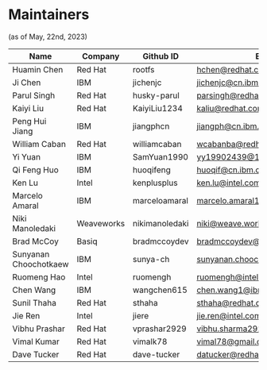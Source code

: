 # Maintainers 
(as of May, 22nd, 2023)

|  Name  |  Company  | Github ID  | Email   |
|---|---|---|---|
| Huamin Chen  | Red Hat  | rootfs  | hchen@redhat.com  |
| Ji Chen | IBM | jichenjc | jichenjc@cn.ibm.com |
| Parul Singh | Red Hat | husky-parul | parsingh@redhat.com |
| Kaiyi Liu | Red Hat | KaiyiLiu1234 | kaliu@redhat.com |
| Peng Hui Jiang | IBM | jiangphcn | jiangph@cn.ibm.com |
| William Caban | Red Hat | williamcaban | wcabanba@redhat.com |
| Yi Yuan | IBM | SamYuan1990 | yy19902439@126.com |
| Qi Feng Huo | IBM | huoqifeng | huoqif@cn.ibm.com |
| Ken Lu | Intel | kenplusplus | ken.lu@intel.com |
| Marcelo Amaral | IBM | marceloamaral | marcelo.amaral1@ibm.com |
| Niki Manoledaki | Weaveworks | nikimanoledaki | niki@weave.works |
| Brad McCoy | Basiq | bradmccoydev | bradmccoydev@gmail.com |
| Sunyanan Choochotkaew | IBM |  sunya-ch | sunyanan.choochotkaew1@ibm.com | 
| Ruomeng Hao | Intel | ruomengh | ruomengh@intel.com | 
| Chen Wang | IBM | wangchen615 | chen.wang1@ibm.com |
| Sunil Thaha | Red Hat | sthaha | sthaha@redhat.com |
| Jie Ren | Intel | jiere | jie.ren@intel.com |
| Vibhu Prashar | Red Hat | vprashar2929 | vibhu.sharma2929@gmail.com |
| Vimal Kumar | Red Hat | vimalk78 | vimal78@gmail.com |
| Dave Tucker | Red Hat | dave-tucker | datucker@redhat.com |
